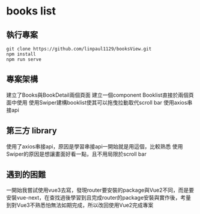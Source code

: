 # books list

## 執行專案
```
git clone https://github.com/linpaul1129/booksView.git
npm install
npm run serve
```
## 專案架構

建立了Books與BookDetail兩個頁面
建立一個component Booklist直接於兩個頁面中使用
使用Swiper建構booklist使其可以拖曳拉動取代scroll bar
使用axios串接api

## 第三方 library

使用了axios串接api，原因是學習串接api一開始就是用這個，比較熟悉
使用Swiper的原因是想讓畫面好看一點，且不用局限於scroll bar

## 遇到的困難

一開始我嘗試使用vue3去寫，發現router要安裝的package與Vue2不同，而是要安裝vue-next，在查找過後學習到且完成router的package安裝與實作後，考量到對Vue3不熟悉怕無法如期完成，所以改回使用Vue2完成專案